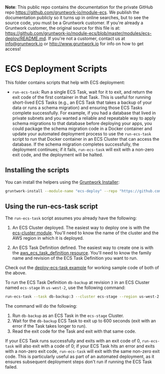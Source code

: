 **Note**: This public repo contains the documentation for the private GitHub repo <https://github.com/gruntwork-io/module-ecs>.
We publish the documentation publicly so it turns up in online searches, but to see the source code, you must be a Gruntwork customer.
If you're already a Gruntwork customer, the original source for this file is at: <https://github.com/gruntwork-io/module-ecs/blob/master/modules/ecs-deploy/README.md>.
If you're not a customer, contact us at <info@gruntwork.io> or <http://www.gruntwork.io> for info on how to get access!

# ECS Deployment Scripts

This folder contains scripts that help with ECS deployment:

* `run-ecs-task`: Run a single ECS Task, wait for it to exit, and return the exit code of the first container in that 
  Task. This is useful for running short-lived ECS Tasks (e.g., an ECS Task that takes a backup of your data or runs
  a schema migration) and ensuring those ECS Tasks complete successfully. For example, if you had a database that lived
  in private subnets and you wanted a reliable and repeatable way to apply schema migrations to that database before 
  deploying your apps, you could package the schema migration code in a Docker container and update your automated 
  deployment process to use the `run-ecs-task` script to run that Docker container in an ECS Cluster that can access 
  the database. If the schema migration completes successfully, the deployment continues; if it fails, `run-ecs-task`
  will exit with a non-zero exit code, and the deployment will be halted.





## Installing the scripts

You can install the helpers using the [Gruntwork Installer](https://github.com/gruntwork-io/gruntwork-installer):

```bash
gruntwork-install --module-name "ecs-deploy" --repo "https://github.com/gruntwork-io/module-ecs" --tag "v0.7.0"
```





## Using the run-ecs-task script

The `run-ecs-task` script assumes you already have the following:

1. An ECS Cluster deployed. The easiest way to deploy one is with the [ecs-cluster 
   module](https://github.com/gruntwork-io/module-ecs-public/tree/master/modules/ecs-cluster). You'll need to know the name
   of the cluster and the AWS region in which it is deployed. 

1. An ECS Task Definition defined. The easiest way to create one is with the [aws_ecs_task_definition 
   resource](https://www.terraform.io/docs/providers/aws/r/ecs_task_definition.html). You'll need to know the family 
   name and revision of the ECS Task Definition you want to run. 
   
Check out the [deploy-ecs-task example](/examples/deploy-ecs-task) for working sample code of both of the above.     

To run the ECS Task Definition `db-backup` at revision `3` in an ECS Cluster named `ecs-stage` in `us-west-2`, use the
following command:

```bash
run-ecs-task --task db-backup:3 --cluster ecs-stage --region us-west-2 --timeout 600
```

The command will do the following:

1. Run `db-backup` as an ECS Task in the `ecs-stage` Cluster.
1. Wait for the `db-backup` ECS Task to exit up to 600 seconds (exit with an error if the Task takes longer to run).
1. Read the exit code for the Task and exit with that same code.

If your ECS Task runs successfully and exits with an exit code of 0, `run-ecs-task` will also exit with a code of 0; if 
your ECS Task hits an error and exits with a non-zero exit code, `run-ecs-task` will exit with the same non-zero exit
code. This is particularly useful as part of an automated deployment, as it ensures subsequent deployment steps don't
run if running the ECS Task failed.
